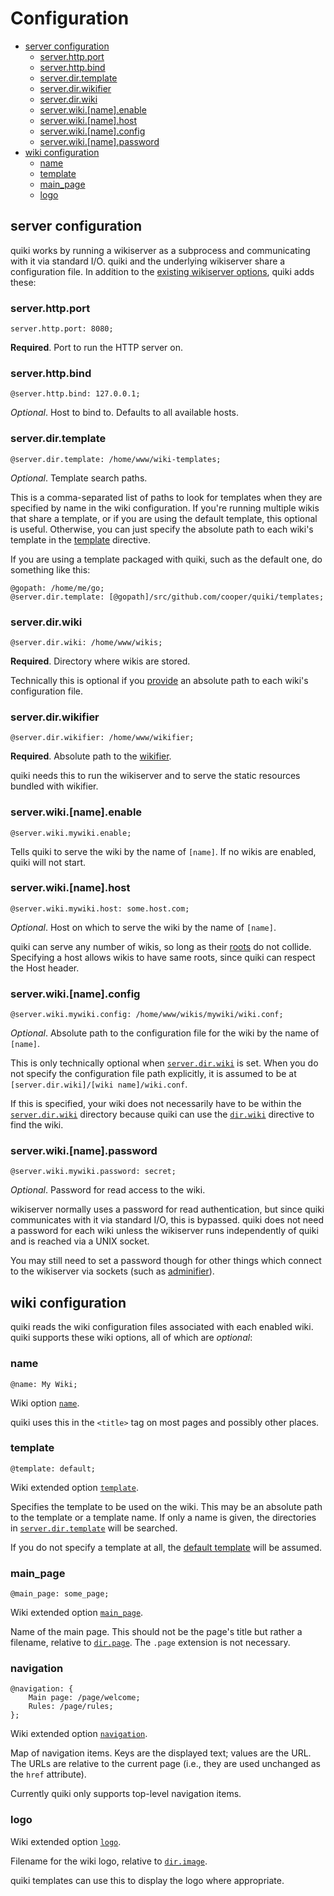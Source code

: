 # Configuration

* [server configuration](#server-configuration)
  * [server\.http\.port](#serverhttpport)
  * [server\.http\.bind](#serverhttpbind)
  * [server\.dir\.template](#serverdirtemplate)
  * [server\.dir\.wikifier](#serverdirwikifier)
  * [server\.dir\.wiki](#serverdirwiki)
  * [server\.wiki\.[name]\.enable](#serverwikinameenable)
  * [server\.wiki\.[name]\.host](#serverwikinamehost)
  * [server\.wiki\.[name]\.config](#serverwikinameconfig)
  * [server\.wiki\.[name]\.password](#serverwikinamepassword)
* [wiki configuration](#wiki-configuration)
  * [name](#name)
  * [template](#template)
  * [main\_page](#main_page)
  * [logo](#logo)

## server configuration

quiki works by running a wikiserver as a subprocess and communicating with it
via standard I/O. quiki and the underlying wikiserver share a configuration
file. In addition to the
[existing wikiserver options](https://github.com/cooper/wikifier/blob/master/doc/configuration.md#wikifierserver-options),
quiki adds these:

### server.http.port

```
server.http.port: 8080;
```

__Required__. Port to run the HTTP server on.

### server.http.bind

```
@server.http.bind: 127.0.0.1;
```

_Optional_. Host to bind to. Defaults to all available hosts.

### server.dir.template

```
@server.dir.template: /home/www/wiki-templates;
```

_Optional_. Template search paths.

This is a comma-separated list of paths to look for templates when they are
specified by name in the wiki configuration. If you're running multiple wikis
that share a template, or if you are using the default template, this optional
is useful. Otherwise, you can just specify the absolute path to each wiki's
template in the [template](#template) directive.

If you are using a template packaged with quiki, such as the default one,
do something like this:
```
@gopath: /home/me/go;
@server.dir.template: [@gopath]/src/github.com/cooper/quiki/templates;
```

### server.dir.wiki

```
@server.dir.wiki: /home/www/wikis;
```

__Required__. Directory where wikis are stored.

Technically this is optional if you [provide](#serverwikinameconfig) an absolute
path to each wiki's configuration file.

### server.dir.wikifier

```
@server.dir.wikifier: /home/www/wikifier;
```

__Required__. Absolute path to the [wikifier](https://github.com/cooper/wikifier).

quiki needs this to run the wikiserver and to serve the static resources bundled
with wikifier.

### server.wiki.[name].enable

```
@server.wiki.mywiki.enable;
```

Tells quiki to serve the wiki by the name of `[name]`. If no wikis are enabled,
quiki will not start.

### server.wiki.[name].host

```
@server.wiki.mywiki.host: some.host.com;
```

_Optional_. Host on which to serve the wiki by the name of `[name]`.

quiki can serve any number of wikis, so long as their
[roots](https://github.com/cooper/wikifier/blob/master/doc/configuration.md#root)
do not collide. Specifying a host allows wikis to have same roots, since quiki
can respect the Host header.

### server.wiki.[name].config

```
@server.wiki.mywiki.config: /home/www/wikis/mywiki/wiki.conf;
```

_Optional_. Absolute path to the configuration file for the wiki by the name of
`[name]`.

This is only technically optional when [`server.dir.wiki`](#serverdirwiki) is
set. When you do not specify the configuration file path explicitly, it is
assumed to be at `[server.dir.wiki]/[wiki name]/wiki.conf`.

If this is specified, your wiki does not necessarily have to be within the
[`server.dir.wiki`](#serverdirwiki) directory because quiki can use the
[`dir.wiki`](https://github.com/cooper/wikifier/blob/master/doc/configuration.md#root)
directive to find the wiki.

### server.wiki.[name].password

```
@server.wiki.mywiki.password: secret;
```

_Optional_. Password for read access to the wiki.

wikiserver normally uses a password for read authentication, but since quiki
communicates with it via standard I/O, this is bypassed. quiki does not need
a password for each wiki unless the wikiserver runs independently of quiki and
is reached via a UNIX socket.

You may still need to
set a password though for other things which connect to the wikiserver via
sockets (such as [adminifier](https://github.com/cooper/adminifier)).

## wiki configuration

quiki reads the wiki configuration files associated with each enabled wiki.
quiki supports these wiki options, all of which are _optional_:

### name

```
@name: My Wiki;
```

Wiki option
[`name`](https://github.com/cooper/wikifier/blob/master/doc/configuration.md#name).

quiki uses this in the `<title>` tag on most pages and possibly other places.

### template

```
@template: default;
```

Wiki extended option
[`template`](https://github.com/cooper/wikifier/blob/master/doc/configuration.md#template).

Specifies the template to be used on the wiki. This may be an absolute path to
the template or a template name. If only a name is given, the directories in
[`server.dir.template`](#serverdirtemplate) will be searched.

If you do not specify a template at all, the
[default template](templates/default) will be assumed.

### main_page

```
@main_page: some_page;
```

Wiki extended option
[`main_page`](https://github.com/cooper/wikifier/blob/master/doc/configuration.md#main_page).

Name of the main page. This should not be the page's title but rather a
filename, relative to [`dir.page`](https://github.com/cooper/wikifier/blob/master/doc/configuration.md#dir).
The `.page` extension is not necessary.

### navigation

```
@navigation: {
    Main page: /page/welcome;
    Rules: /page/rules;
};
```

Wiki extended option
[`navigation`](https://github.com/cooper/wikifier/blob/master/doc/configuration.md#navigation).

Map of navigation items. Keys are the displayed text; values are the URL. The
URLs are relative to the current page (i.e., they are used unchanged as the
`href` attribute).

Currently quiki only supports top-level navigation items.


### logo

Wiki extended option
[`logo`](https://github.com/cooper/wikifier/blob/master/doc/configuration.md#logo).

Filename for the wiki logo, relative to [`dir.image`](https://github.com/cooper/wikifier/blob/master/doc/configuration.md#dir).

quiki templates can use this to display the logo where appropriate.
